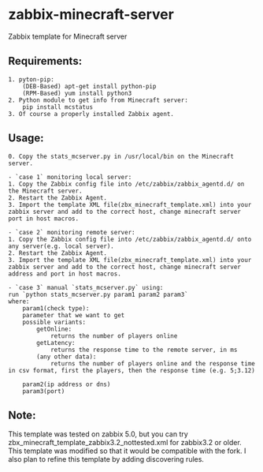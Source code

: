 # zabbix-minecraft-server
Zabbix template for Minecraft server

## Requirements:
    1. pyton-pip: 
        (DEB-Based) apt-get install python-pip
        (RPM-Based) yum install python3
    2. Python module to get info from Minecraft server: 
        pip install mcstatus
    3. Of course a properly installed Zabbix agent.

## Usage:
    0. Copy the stats_mcserver.py in /usr/local/bin on the Minecraft server.

    - `case 1` monitoring local server:
    1. Copy the Zabbix config file into /etc/zabbix/zabbix_agentd.d/ on the Minecraft server.
    2. Restart the Zabbix Agent.
    3. Import the template XML file(zbx_minecraft_template.xml) into your zabbix server and add to the correct host, change minecraft server port in host macros.

    - `case 2` monitoring remote server:
    1. Copy the Zabbix config file into /etc/zabbix/zabbix_agentd.d/ onto any server(e.g. local server).
    2. Restart the Zabbix Agent.
    3. Import the template XML file(zbx_minecraft_template.xml) into your zabbix server and add to the correct host, change minecraft server address and port in host macros.

    - `case 3` manual `stats_mcserver.py` using:
    run `python stats_mcserver.py param1 param2 param3`
    where:
        param1(check type):
        parameter that we want to get
        possible variants:
            getOnline:
                returns the number of players online
            getLatency:
                returns the response time to the remote server, in ms
            (any other data):
                returns the number of players online and the response time in csv format, first the players, then the response time (e.g. 5;3.12)

        param2(ip address or dns)
        param3(port)

## Note:
This template was tested on zabbix 5.0, but you can try zbx_minecraft_template_zabbix3.2_nottested.xml for zabbix3.2 or older.
This template was modified so that it would be compatible with the fork.
I also plan to refine this template by adding discovering rules.
